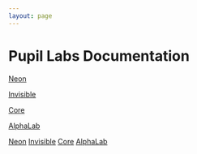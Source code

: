```yaml
---
layout: page
---
```


# Pupil Labs Documentation
[Neon](/neon/)

[Invisible](/invisible/)

[Core](/core/)

[AlphaLab](/alpha-lab/)

<a href="/neon/">Neon</a>
<a href="/invisible/">Invisible</a>
<a href="/core/">Core</a>
<a href="/alpha-lab/">AlphaLab</a>